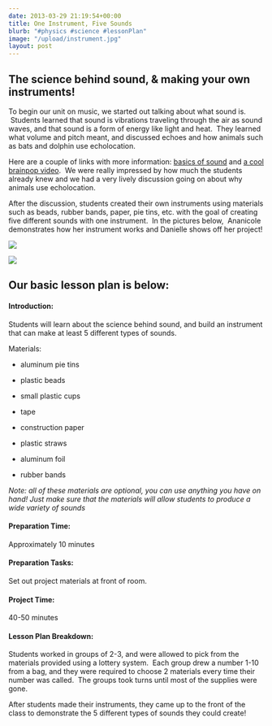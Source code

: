 ```yaml
---
date: 2013-03-29 21:19:54+00:00
title: One Instrument, Five Sounds
blurb: "#physics #science #lessonPlan"
image: "/upload/instrument.jpg"
layout: post
---
```


## The science behind sound, & making your own instruments!


To begin our unit on music, we started out talking about what sound is.  Students learned that sound is vibrations traveling through the air as sound waves, and that sound is a form of energy like light and heat.  They learned what volume and pitch meant, and discussed echoes and how animals such as bats and dolphin use echolocation.

Here are a couple of links with more information: [basics of sound](http://documentation.apple.com/en/soundtrackpro/usermanual/index.html#chapter=B%26section=1%26tasks=true) and [a cool brainpop video](http://www.brainpop.com/science/energy/sound/preview.weml).  We were really impressed by how much the students already knew and we had a very lively discussion going on about why animals use echolocation.

After the discussion, students created their own instruments using materials such as beads, rubber bands, paper, pie tins, etc. with the goal of creating five different sounds with one instrument.  In the pictures below,  Ananicole demonstrates how her instrument works and Danielle shows off her project!


[![](http://9-dots.org/wp-uploads/2013/03/Photo-Feb-27-5-32-18-PM1-e1364591535334-1024x875.jpg)](http://9-dots.org/wp-uploads/2013/03/Photo-Feb-27-5-32-18-PM1-e1364591535334.jpg)




[![](http://9-dots.org/wp-uploads/2013/03/Photo-Feb-27-5-31-58-PM-1024x768.jpg)](http://9-dots.org/wp-uploads/2013/03/Photo-Feb-27-5-31-58-PM.jpg)





## Our basic lesson plan is below:




#### Introduction:


Students will learn about the science behind sound, and build an instrument that can make at least 5 different types of sounds.

<!-- more -->Materials:



	
  * aluminum pie tins

	
  * plastic beads

	
  * small plastic cups

	
  * tape

	
  * construction paper

	
  * plastic straws

	
  * aluminum foil

	
  * rubber bands




_Note: all of these materials are optional, you can use anything you have on hand! Just make sure that the materials will allow students to produce a wide variety of sounds_




#### Preparation Time:


Approximately 10 minutes


#### Preparation Tasks:


Set out project materials at front of room.


#### Project Time:


40-50 minutes


#### Lesson Plan Breakdown:


Students worked in groups of 2-3, and were allowed to pick from the materials provided using a lottery system.  Each group drew a number 1-10 from a bag, and they were required to choose 2 materials every time their number was called.  The groups took turns until most of the supplies were gone.

After students made their instruments, they came up to the front of the class to demonstrate the 5 different types of sounds they could create!



